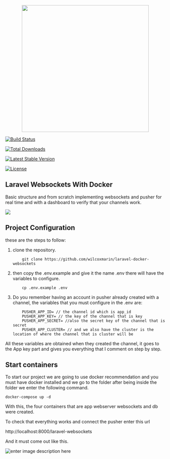 <p  align="center"><a  href="https://laravel.com"  target="_blank"><img  src="https://raw.githubusercontent.com/laravel/art/master/logo-lockup/5%20SVG/2%20CMYK/1%20Full%20Color/laravel-logolockup-cmyk-red.svg"  width="400"></a></p>

<p  align="center">

<a  href="https://travis-ci.org/laravel/framework"><img  src="https://travis-ci.org/laravel/framework.svg"  alt="Build Status"></a>

<a  href="https://packagist.org/packages/laravel/framework"><img  src="https://poser.pugx.org/laravel/framework/d/total.svg"  alt="Total Downloads"></a>

<a  href="https://packagist.org/packages/laravel/framework"><img  src="https://poser.pugx.org/laravel/framework/v/stable.svg"  alt="Latest Stable Version"></a>

<a  href="https://packagist.org/packages/laravel/framework"><img  src="https://poser.pugx.org/laravel/framework/license.svg"  alt="License"></a>

</p>

## Laravel Websockets With Docker

<p>Basic structure and from scratch implementing websockets and pusher for real time and with a dashboard to verify that your channels work.</p>

<img src="https://www.tutofox.com/wp-content/uploads/2020/03/off-white-23.jpg">

## Project Configuration

<p>these are the steps to follow:</p>

1.  clone the repository.
    ```
        git clone https://github.com/wilcoxmarin/laravel-docker-websockets
    ```

2.  then copy the .env.example and give it the name .env there will have the variables to configure.

    ```
        cp .env.example .env
    ```

3.  Do you remember having an account in pusher already created with a channel, the variables that you must configure in the .env are:

    ```
        PUSHER_APP_ID= // the channel id which is app_id
        PUSHER_APP_KEY= // the key of the channel that is key
        PUSHER_APP_SECRET= //also the secret key of the channel that is secret
        PUSHER_APP_CLUSTER= // and we also have the cluster is the location of where the channel that is cluster will be
    ```

<p>All these variables are obtained when they created the channel, it goes to the App key part and gives you everything that I comment on step by step.</p>

## Start containers

<p>To start our project we are going to use docker recommendation and you must have docker installed and we go to the folder after being inside the folder we enter the following command.</p>

    docker-compose up -d

<p>With this, the four containers that are app webserver websockets and db were created.</p>
<p>To check that everything works and connect the pusher enter this url</p>
<p>http://localhost:8000/laravel-websockets</p>

<p>And it must come out like this.</p>

![enter image description here](https://beyondco.de/img/docs/laravel-websockets/img/dashboard.jpg)
